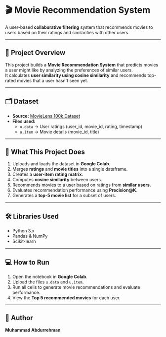 # 🎬 Movie Recommendation System

A user-based **collaborative filtering** system that recommends movies to users based on their ratings and similarities with other users.  

---

## 🚀 Project Overview
This project builds a **Movie Recommendation System** that predicts movies a user might like by analyzing the preferences of similar users.  
It calculates **user similarity using cosine similarity** and recommends top-rated movies that a user hasn't seen yet.  

---

## 🗂 Dataset
- **Source:** [MovieLens 100k Dataset](https://www.kaggle.com/datasets/prajitdatta/movielens-100k-dataset)  
- **Files used:**
  - `u.data` → User ratings (user_id, movie_id, rating, timestamp)  
  - `u.item` → Movie details (movie_id, title)  

---

## 🔧 What This Project Does
1. Uploads and loads the dataset in **Google Colab**.  
2. Merges **ratings** and **movie titles** into a single dataframe.  
3. Creates a **user-item rating matrix**.  
4. Computes **cosine similarity** between users.  
5. Recommends movies to a user based on ratings from **similar users**.  
6. Evaluates recommendation performance using **Precision@K**.  
7. Generates a **top-5 movie list** for a subset of users.  

---

## 🛠 Libraries Used
- Python 3.x  
- Pandas & NumPy  
- Scikit-learn  

---

## 💻 How to Run
1. Open the notebook in **Google Colab**.  
2. Upload the files `u.data` and `u.item`.  
3. Run all cells to generate movie recommendations and evaluate performance.  
4. View the **Top 5 recommended movies** for each user.  

---

## 👤 Author
**Muhammad Abdurrehman**  

